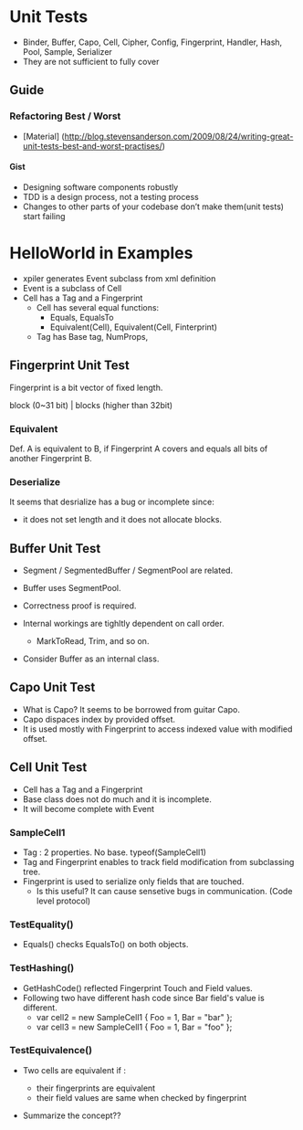 # Unit Tests 

 - Binder, Buffer, Capo, Cell, Cipher, Config, Fingerprint, Handler, Hash, Pool, Sample, Serializer
 - They are not sufficient to fully cover 

## Guide 

### Refactoring Best / Worst

- [Material] (http://blog.stevensanderson.com/2009/08/24/writing-great-unit-tests-best-and-worst-practises/) 

#### Gist

 - Designing software components robustly
 - TDD is a design process, not a testing process
 - Changes to other parts of your codebase don’t make them(unit tests) start failing 


# HelloWorld in Examples

 - xpiler generates Event subclass from xml definition 
 - Event is a subclass of Cell 
 - Cell has a Tag and a Fingerprint 
    - Cell has several equal functions: 
        - Equals, EqualsTo
        - Equivalent(Cell), Equivalent(Cell, Finterprint)
    - Tag has Base tag, NumProps, 

## Fingerprint Unit Test 

 Fingerprint is a bit vector of fixed length. 

 block (0~31 bit) | blocks (higher than 32bit)

### Equivalent 

 Def. A is equivalent to B, if Fingerprint A covers and equals all bits of another Fingerprint B. 

### Deserialize

 It seems that desrialize has a bug or incomplete since: 
  - it does not set length and it does not allocate blocks.  
  
## Buffer Unit Test

 - Segment / SegmentedBuffer / SegmentPool are related. 
 - Buffer uses SegmentPool. 
 - Correctness proof is required.    
 - Internal workings are tighltly dependent on call order. 
    - MarkToRead, Trim, and so on. 

 - Consider Buffer as an internal class. 

## Capo Unit Test 

 - What is Capo? It seems to be borrowed from guitar Capo. 
 - Capo dispaces index by provided offset.  
 - It is used mostly with Fingerprint to access indexed value with modified offset.

## Cell Unit Test

 - Cell has a Tag and a Fingerprint
 - Base class does not do much and it is incomplete. 
 - It will become complete with Event 

### SampleCell1

 - Tag : 2 properties. No base. typeof(SampleCell1) 
 - Tag and Fingerprint enables to track field modification from subclassing tree. 
 - Fingerprint is used to serialize only fields that are touched. 
   - Is this useful? It can cause sensetive bugs in communication. (Code level protocol) 
 
### TestEquality() 

 - Equals() checks EqualsTo() on both objects. 

### TestHashing() 

 - GetHashCode() reflected Fingerprint Touch and Field values. 
 - Following two have different hash code since Bar field's value is different. 
    - var cell2 = new SampleCell1 { Foo = 1, Bar = "bar" };
    - var cell3 = new SampleCell1 { Foo = 1, Bar = "foo" };

### TestEquivalence() 

 - Two cells are equivalent if : 
    - their fingerprints are equivalent 
    - their field values are same when checked by fingerprint

 - Summarize the concept??  

 


  


 

     